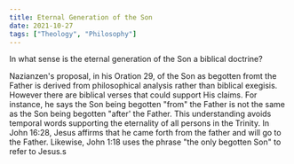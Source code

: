 ```yaml
---
title: Eternal Generation of the Son
date: 2021-10-27
tags: ["Theology", "Philosophy"]
---
```


In what sense is the eternal generation of the Son a biblical doctrine?

Nazianzen's proposal, in his Oration 29, of the Son as begotten fromt the Father is derived from philosophical analysis rather than biblical exegisis. However there are biblical verses that could support His claims. For instance, he says the Son being begotten "from" the Father is not the same as the Son being begotten "after' the Father. This understanding avoids temporal words supporting the eternality of all persons in the Trinity. In John 16:28, Jesus affirms that he came forth from the father and will go to the Father. Likewise, John 1:18 uses the phrase "the only begotten Son" to refer to Jesus.s
